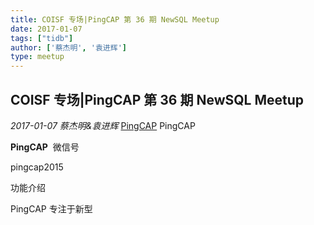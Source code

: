 ```yaml
---
title: COISF 专场|PingCAP 第 36 期 NewSQL Meetup
date: 2017-01-07
tags: ["tidb"]
author: ['蔡杰明', '袁进辉']
type: meetup
---
```


## COISF 专场|PingCAP 第 36 期 NewSQL Meetup

*2017-01-07* *蔡杰明&袁进辉* [PingCAP](##)
PingCAP

**PingCAP** ![]()
微信号

pingcap2015

功能介绍

PingCAP 专注于新型